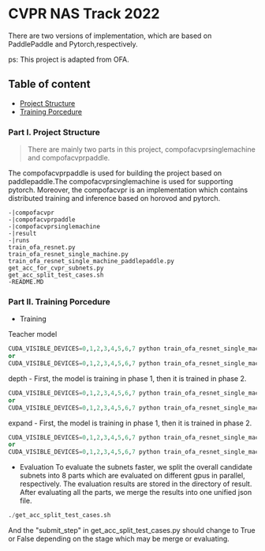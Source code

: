 # CVPR NAS Track 2022
There are two versions of implementation, which are based on PaddlePaddle and Pytorch,respectively.

ps: This project is adapted from OFA.
## Table of content
- [Project Structure](#I)
- [Training Porcedure](#II)

### <a id="I">Part I. Project Structure </a>
> There are mainly two parts in this project, compofacvprsinglemachine and compofacvprpaddle.

The compofacvprpaddle is used for building the project based on paddlepaddle.The compofacvprsinglemachine is used for supporting pytorch. 
Moreover, the compofacvpr is an implementation which contains distributed training and inference 
based on horovod and pytorch.
```
-|compofacvpr
-|compofacvprpaddle
-|compofacvprsinglemachine
-|result
-|runs
train_ofa_resnet.py
train_ofa_resnet_single_machine.py
train_ofa_resnet_single_machine_paddlepaddle.py
get_acc_for_cvpr_subnets.py
get_acc_split_test_cases.sh
-README.MD
```
### <a id="II">Part II. Training Porcedure </a>
- Training

Teacher model
```python
CUDA_VISIBLE_DEVICES=0,1,2,3,4,5,6,7 python train_ofa_resnet_single_machine.py --task teacher --phase 1 --fixed_kernel
or
CUDA_VISIBLE_DEVICES=0,1,2,3,4,5,6,7 python train_ofa_resnet_single_machine_paddlepaddle.py --task teacher --phase 1 --fixed_kernel 
```
depth - First, the model is training in phase 1, then it is trained in phase 2.
```python
CUDA_VISIBLE_DEVICES=0,1,2,3,4,5,6,7 python train_ofa_resnet_single_machine.py --task depth --phase 1 --fixed_kernel
or 
CUDA_VISIBLE_DEVICES=0,1,2,3,4,5,6,7 python train_ofa_resnet_single_machine_paddlepaddle.py --task depth --phase 1 --fixed_kernel
```
expand - First, the model is training in phase 1, then it is trained in phase 2.
```python
CUDA_VISIBLE_DEVICES=0,1,2,3,4,5,6,7 python train_ofa_resnet_single_machine.py --task expand --phase 1 --fixed_kernel
or 
CUDA_VISIBLE_DEVICES=0,1,2,3,4,5,6,7 python train_ofa_resnet_single_machine_paddlepaddle.py --task expand --phase 1 --fixed_kernel
```

- Evaluation
To evaluate the subnets faster, we split the overall candidate subnets into 8 parts which
are evaluated on different gpus in parallel, respectively. The evaluation results are stored 
in the directory of result. After evaluating all the parts, we merge the results into one unified
json file.
```python
./get_acc_split_test_cases.sh
```
And the "submit_step" in get_acc_split_test_cases.py should change to True or False depending on 
the stage which may be merge or evaluating.
